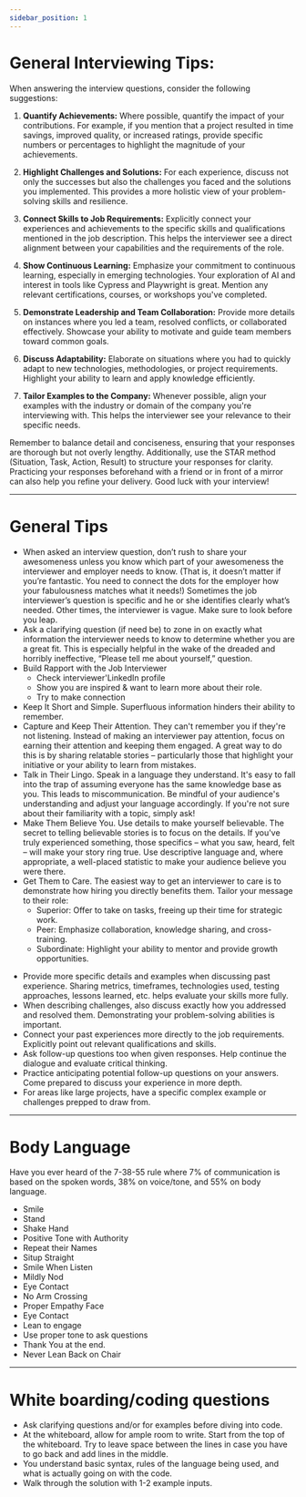 ```yaml
---
sidebar_position: 1
---
```


# General Interviewing Tips:

When answering the interview questions, consider the following suggestions:

1. **Quantify Achievements:** Where possible, quantify the impact of your contributions. For example, if you mention that a project resulted in time savings, improved quality, or increased ratings, provide specific numbers or percentages to highlight the magnitude of your achievements.

2. **Highlight Challenges and Solutions:** For each experience, discuss not only the successes but also the challenges you faced and the solutions you implemented. This provides a more holistic view of your problem-solving skills and resilience.

3. **Connect Skills to Job Requirements:** Explicitly connect your experiences and achievements to the specific skills and qualifications mentioned in the job description. This helps the interviewer see a direct alignment between your capabilities and the requirements of the role.

4. **Show Continuous Learning:** Emphasize your commitment to continuous learning, especially in emerging technologies. Your exploration of AI and interest in tools like Cypress and Playwright is great. Mention any relevant certifications, courses, or workshops you've completed.

5. **Demonstrate Leadership and Team Collaboration:** Provide more details on instances where you led a team, resolved conflicts, or collaborated effectively. Showcase your ability to motivate and guide team members toward common goals.

6. **Discuss Adaptability:** Elaborate on situations where you had to quickly adapt to new technologies, methodologies, or project requirements. Highlight your ability to learn and apply knowledge efficiently.

7. **Tailor Examples to the Company:** Whenever possible, align your examples with the industry or domain of the company you're interviewing with. This helps the interviewer see your relevance to their specific needs.

Remember to balance detail and conciseness, ensuring that your responses are thorough but not overly lengthy. Additionally, use the STAR method (Situation, Task, Action, Result) to structure your responses for clarity. Practicing your responses beforehand with a friend or in front of a mirror can also help you refine your delivery. Good luck with your interview!

---------------------------------------------------
# General Tips

- When asked an interview question, don’t rush to share your awesomeness unless you know which part of your awesomeness the interviewer and employer needs to know. (That is, it doesn’t matter if you’re fantastic. You need to connect the dots for the employer how your fabulousness matches what it needs!) Sometimes the job interviewer’s question is specific and he or she identifies clearly what’s needed. Other times, the interviewer is vague. Make sure to look before you leap.
- Ask a clarifying question (if need be) to zone in on exactly what information the interviewer needs to know to determine whether you are a great fit. This is especially helpful in the wake of the dreaded and horribly ineffective, “Please tell me about yourself,” question.
- Build Rapport with the Job Interviewer
   - Check interviewer'LinkedIn profile
   - Show you are inspired & want to learn more about their role.
   - Try to make connection
- Keep It Short and Simple. Superfluous information hinders their ability to remember.
- Capture and Keep Their Attention. They can't remember you if they're not listening. Instead of making an interviewer pay attention, focus on earning their attention and keeping them engaged.  A great way to do this is by sharing relatable stories – particularly those that highlight your initiative or your ability to learn from mistakes.
- Talk in Their Lingo. Speak in a language they understand. It's easy to fall into the trap of assuming everyone has the same knowledge base as you. This leads to miscommunication.  Be mindful of your audience's understanding and adjust your language accordingly. If you're not sure about their familiarity with a topic, simply ask!
- Make Them Believe You. Use details to make yourself believable. The secret to telling believable stories is to focus on the details. If you've truly experienced something, those specifics – what you saw, heard, felt – will make your story ring true.  Use descriptive language and, where appropriate, a well-placed statistic to make your audience believe you were there.
- Get Them to Care. The easiest way to get an interviewer to care is to demonstrate how hiring you directly benefits them. Tailor your message to their role:
   - Superior: Offer to take on tasks, freeing up their time for strategic work.
   - Peer: Emphasize collaboration, knowledge sharing, and cross-training.
   - Subordinate: Highlight your ability to mentor and provide growth opportunities.

* Provide more specific details and examples when discussing past experience. Sharing metrics, timeframes, technologies used, testing approaches, lessons learned, etc. helps evaluate your skills more fully.
* When describing challenges, also discuss exactly how you addressed and resolved them. Demonstrating your problem-solving abilities is important.
* Connect your past experiences more directly to the job requirements. Explicitly point out relevant qualifications and skills.
* Ask follow-up questions too when given responses. Help continue the dialogue and evaluate critical thinking.
* Practice anticipating potential follow-up questions on your answers. Come prepared to discuss your experience in more depth.
* For areas like large projects, have a specific complex example or challenges prepped to draw from.

---------------------------------------------------
# Body Language

Have you ever heard of the 7-38-55 rule where 7% of communication is based on the spoken words, 38% on voice/tone, and 55% on body language.

- Smile
- Stand
- Shake Hand
- Positive Tone with Authority
- Repeat their Names
- Situp Straight
- Smile When Listen
- Mildly Nod
- Eye Contact
- No Arm Crossing
- Proper Empathy Face
- Eye Contact
- Lean to engage
- Use proper tone to ask questions
- Thank You at the end.
- Never Lean Back on Chair

---------------------------------------------------

# White boarding/coding questions

- Ask clarifying questions and/or for examples before diving into code.
- At the whiteboard, allow for ample room to write. Start from the top of the whiteboard. Try to leave space between the lines in case you have to go back and add lines in the middle.
- You understand basic syntax, rules of the language being used, and what is actually going on with the code.
- Walk through the solution with 1-2 example inputs.
  
